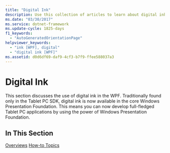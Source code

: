 ```yaml
---
title: "Digital Ink"
description: Use this collection of articles to learn about digital ink, and how to use it, in Windows Presentation Foundation (WPF) applications.
ms.date: "03/30/2017"
ms.service: dotnet-framework
ms.update-cycle: 1825-days
f1_keywords:
  - "AutoGeneratedOrientationPage"
helpviewer_keywords:
  - "ink [WPF], digital"
  - "digital ink [WPF]"
ms.assetid: d0d6df69-daf9-4cf3-b7f9-ffee588037a3
---
```

# Digital Ink

This section discusses the use of digital ink in the WPF. Traditionally found only in the Tablet PC SDK, digital ink is now available in the core Windows Presentation Foundation. This means you can now develop full-fledged Tablet PC applications by using the power of Windows Presentation Foundation.

## In This Section

[Overviews](digital-ink-overviews.md)
  [How-to Topics](digital-ink-how-to-topics.md)
